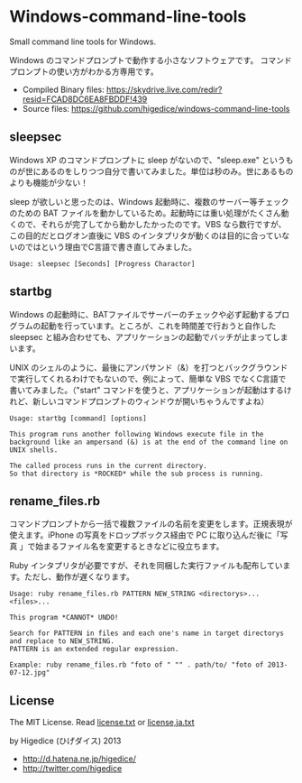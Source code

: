 ﻿Windows-command-line-tools
==========================

Small command line tools for Windows.

Windows のコマンドプロンプトで動作する小さなソフトウェアです。 コマンドプロンプトの使い方がわかる方専用です。

 - Compiled Binary files: <https://skydrive.live.com/redir?resid=FCAD8DC6EA8FBDDF!439>
 - Source files: <https://github.com/higedice/windows-command-line-tools>


sleepsec
--------

Windows XP のコマンドプロンプトに sleep がないので、"sleep.exe" というものが世にあるのをしりつつ自分で書いてみました。単位は秒のみ。世にあるものよりも機能が少ない！

sleep が欲しいと思ったのは、Windows 起動時に、複数のサーバー等チェックのための BAT ファイルを動かしているため。起動時には重い処理がたくさん動くので、それらが完了してから動かしたかったのです。VBS なら数行ですが、この目的だとログオン直後に VBS のインタプリタが動くのは目的に合っていないのではという理由でC言語で書き直してみました。

    Usage: sleepsec [Seconds] [Progress Charactor]


startbg
-------

Windows の起動時に、BATファイルでサーバーのチェックや必ず起動するプログラムの起動を行っています。ところが、これを時間差で行おうと自作した sleepsec と組み合わせても、アプリケーションの起動でバッチが止まってしまいます。

UNIX のシェルのように、最後にアンパサンド（&）を打つとバックグラウンドで実行してくれるわけでもないので、例によって、簡単な VBS でなくC言語で書いてみました。（"start" コマンドを使うと、アプリケーションが起動はするけれど、新しいコマンドプロンプトのウィンドウが開いちゃうんですよね）

    Usage: startbg [command] [options]
    
    This program runs another following Windows execute file in the background like an ampersand (&) is at the end of the command line on UNIX shells.
    
    The called process runs in the current directory.
    So that directory is *ROCKED* while the sub process is running.


rename_files.rb
-------------

コマンドプロンプトから一括で複数ファイルの名前を変更をします。正規表現が使えます。iPhone の写真をドロップボックス経由で PC に取り込んだ後に「写真 」で始まるファイル名を変更するときなどに役立ちます。

Ruby インタプリタが必要ですが、それを同梱した実行ファイルも配布しています。ただし、動作が遅くなります。

    Usage: ruby rename_files.rb PATTERN NEW_STRING <directorys>... <files>...

    This program *CANNOT* UNDO!

    Search for PATTERN in files and each one's name in target directorys and replace to NEW_STRING.
    PATTERN is an extended regular expression.

    Example: ruby rename_files.rb "foto of " "" . path/to/ "foto of 2013-07-12.jpg"


License
--------

The MIT License. 
Read [license.txt](license.txt) or [license,ja.txt](license,ja.txt)


by Higedice (ひげダイス)  2013
 - <http://d.hatena.ne.jp/higedice/> 
 - <http://twitter.com/higedice>

